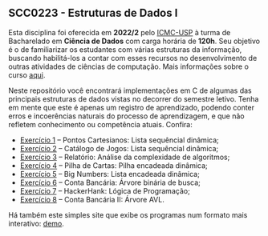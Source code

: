 ## SCC0223 - Estruturas de Dados I
Esta disciplina foi oferecida em **2022/2** pelo [ICMC-USP](https://www.icmc.usp.br) à turma de Bacharelado em **Ciência de Dados** com carga horária de **120h**. Seu objetivo é o de familiarizar os estudantes com várias estruturas da informação, buscando habilitá-los a contar com esses recursos no desenvolvimento de outras atividades de ciências de computação. Mais informações sobre o curso [aqui](https://uspdigital.usp.br/jupiterweb/obterDisciplina?sgldis=SCC0223).

Neste repositório você encontrará implementações em C de algumas das principais estruturas de dados vistas no decorrer do semestre letivo. Tenha em mente que este é apenas um registro de aprendizado, podendo conter erros e incoerências naturais do processo de aprendizagem, e que não refletem conhecimento ou competência atuais. Confira:

- [Exercício 1](https://github.com/rodrigodelai/scc0223-estruturas-de-dados/tree/master/ex1) – Pontos Cartesianos: Lista sequêncial dinâmica;
- [Exercício 2](https://github.com/rodrigodelai/scc0223-estruturas-de-dados/tree/master/ex2) – Catálogo de Jogos: Lista sequêncial dinâmica;
- [Exercício 3](https://github.com/rodrigodelai/scc0223-estruturas-de-dados/tree/master/ex3) – Relatório: Análise da complexidade de algoritmos;
- [Exercício 4](https://github.com/rodrigodelai/scc0223-estruturas-de-dados/tree/master/ex4) – Pilha de Cartas: Pilha encadeada dinâmica;
- [Exercício 5](https://github.com/rodrigodelai/scc0223-estruturas-de-dados/tree/master/ex5) – Big Numbers: Lista encadeada dinâmica;
- [Exercício 6](https://github.com/rodrigodelai/scc0223-estruturas-de-dados/tree/master/ex6) – Conta Bancária: Árvore binária de busca;
- [Exercício 7](https://github.com/rodrigodelai/scc0223-estruturas-de-dados/tree/master/ex7) – HackerHank: Lógica de Programação;
- [Exercício 8](https://github.com/rodrigodelai/scc0223-estruturas-de-dados/tree/master/ex8) – Conta Bancária II: Árvore AVL.

Há também este simples site que exibe os programas num formato mais interativo: [demo](https://delai-estruturas-de-dados.netlify.app).
